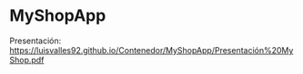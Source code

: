 # MyShopApp

Presentación:
https://luisvalles92.github.io/Contenedor/MyShopApp/Presentación%20MyShop.pdf

